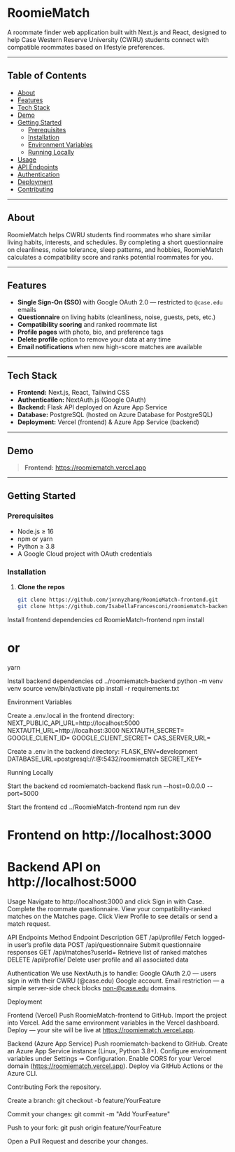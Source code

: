 # RoomieMatch

A roommate finder web application built with Next.js and React, designed to help Case Western Reserve University (CWRU) students connect with compatible roommates based on lifestyle preferences.

---

## Table of Contents

- [About](#about)  
- [Features](#features)  
- [Tech Stack](#tech-stack)  
- [Demo](#demo)  
- [Getting Started](#getting-started)  
  - [Prerequisites](#prerequisites)  
  - [Installation](#installation)  
  - [Environment Variables](#environment-variables)  
  - [Running Locally](#running-locally)  
- [Usage](#usage)  
- [API Endpoints](#api-endpoints)  
- [Authentication](#authentication)  
- [Deployment](#deployment)  
- [Contributing](#contributing)  


---

## About

RoomieMatch helps CWRU students find roommates who share similar living habits, interests, and schedules. By completing a short questionnaire on cleanliness, noise tolerance, sleep patterns, and hobbies, RoomieMatch calculates a compatibility score and ranks potential roommates for you.

---

## Features

- **Single Sign-On (SSO)** with Google OAuth 2.0 — restricted to `@case.edu` emails  
- **Questionnaire** on living habits (cleanliness, noise, guests, pets, etc.)  
- **Compatibility scoring** and ranked roommate list  
- **Profile pages** with photo, bio, and preference tags  
- **Delete profile** option to remove your data at any time  
- **Email notifications** when new high-score matches are available  

---

## Tech Stack

- **Frontend:** Next.js, React, Tailwind CSS  
- **Authentication:** NextAuth.js (Google OAuth)  
- **Backend:** Flask API deployed on Azure App Service  
- **Database:** PostgreSQL (hosted on Azure Database for PostgreSQL)  
- **Deployment:** Vercel (frontend) & Azure App Service (backend)  

---

## Demo

> **Frontend:** https://roomiematch.vercel.app  

---

## Getting Started

### Prerequisites

- Node.js ≥ 16  
- npm or yarn  
- Python ≥ 3.8  
- A Google Cloud project with OAuth credentials  

### Installation

1. **Clone the repos**  
   ```bash
   git clone https://github.com/jxnnyzhang/RoomieMatch-frontend.git
   git clone https://github.com/IsabellaFrancesconi/roomiematch-backend.git

Install frontend dependencies
cd RoomieMatch-frontend
npm install
# or
yarn

Install backend dependencies
cd ../roomiematch-backend
python -m venv venv
source venv/bin/activate
pip install -r requirements.txt

Environment Variables

Create a .env.local in the frontend directory:
NEXT_PUBLIC_API_URL=http://localhost:5000
NEXTAUTH_URL=http://localhost:3000
NEXTAUTH_SECRET=<your-random-secret>
GOOGLE_CLIENT_ID=<your-google-client-id>
GOOGLE_CLIENT_SECRET=<your-google-client-secret>
CAS_SERVER_URL=<your-cas-server-url>

Create a .env in the backend directory:
FLASK_ENV=development
DATABASE_URL=postgresql://<user>:<pass>@<host>:5432/roomiematch
SECRET_KEY=<your-flask-secret>

Running Locally

Start the backend
cd roomiematch-backend
flask run --host=0.0.0.0 --port=5000

Start the frontend
cd ../RoomieMatch-frontend
npm run dev
# Frontend on http://localhost:3000
# Backend API on http://localhost:5000

Usage
Navigate to http://localhost:3000 and click Sign in with Case.
Complete the roommate questionnaire.
View your compatibility‐ranked matches on the Matches page.
Click View Profile to see details or send a match request.

API Endpoints
Method	Endpoint	Description
GET	/api/profile/<userId>	Fetch logged-in user’s profile data
POST	/api/questionnaire	Submit questionnaire responses
GET	/api/matches?userId=<userId>	Retrieve list of ranked matches
DELETE	/api/profile/<userId>	Delete user profile and all associated data

Authentication
We use NextAuth.js to handle:
Google OAuth 2.0 — users sign in with their CWRU (@case.edu) Google account.
Email restriction — a simple server-side check blocks non-@case.edu domains.


Deployment

Frontend (Vercel)
Push RoomieMatch-frontend to GitHub.
Import the project into Vercel.
Add the same environment variables in the Vercel dashboard.
Deploy — your site will be live at https://roomiematch.vercel.app.

Backend (Azure App Service)
Push roomiematch-backend to GitHub.
Create an Azure App Service instance (Linux, Python 3.8+).
Configure environment variables under Settings ➞ Configuration.
Enable CORS for your Vercel domain (https://roomiematch.vercel.app).
Deploy via GitHub Actions or the Azure CLI.

Contributing
Fork the repository.

Create a branch:
git checkout -b feature/YourFeature

Commit your changes:
git commit -m "Add YourFeature"

Push to your fork:
git push origin feature/YourFeature

Open a Pull Request and describe your changes.